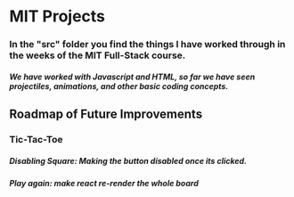 # **MIT Projects**

### In the "src" folder you find the things I have worked through in the weeks of the MIT Full-Stack course.

##### We have worked with Javascript and HTML, so far we have seen projectiles, animations, and other basic coding concepts.

## Roadmap of Future Improvements
### Tic-Tac-Toe
##### Disabling Square: Making the button disabled once its clicked. 
##### Play again: make react re-render the whole board
